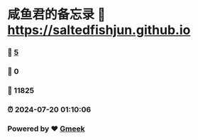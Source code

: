 # 咸鱼君的备忘录 :link: https://saltedfishjun.github.io 
### :page_facing_up: [5](https://saltedfishjun.github.io/tag.html) 
### :speech_balloon: 0 
### :hibiscus: 11825 
### :alarm_clock: 2024-07-20 01:10:06 
### Powered by :heart: [Gmeek](https://github.com/Meekdai/Gmeek)
